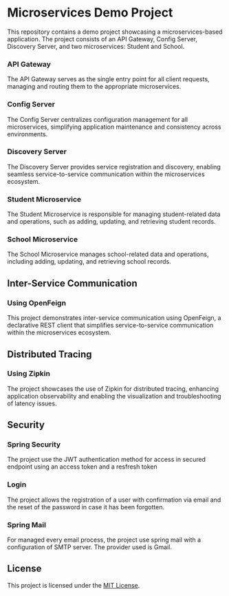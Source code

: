 # Microservices Demo Project

This repository contains a demo project showcasing a microservices-based application. The project consists of an API Gateway, Config Server, Discovery Server, and two microservices: Student and School.

### API Gateway

The API Gateway serves as the single entry point for all client requests, managing and routing them to the appropriate microservices.

### Config Server

The Config Server centralizes configuration management for all microservices, simplifying application maintenance and consistency across environments.

### Discovery Server

The Discovery Server provides service registration and discovery, enabling seamless service-to-service communication within the microservices ecosystem.

### Student Microservice

The Student Microservice is responsible for managing student-related data and operations, such as adding, updating, and retrieving student records.

### School Microservice

The School Microservice manages school-related data and operations, including adding, updating, and retrieving school records.

## Inter-Service Communication

### Using OpenFeign

This project demonstrates inter-service communication using OpenFeign, a declarative REST client that simplifies service-to-service communication within the microservices ecosystem.

## Distributed Tracing

### Using Zipkin

The project showcases the use of Zipkin for distributed tracing, enhancing application observability and enabling the visualization and troubleshooting of latency issues.

## Security

### Spring Security

The project use the JWT authentication method for access in secured endpoint using an access token and a resfresh token

### Login

The project allows the registration of a user with confirmation via email and the reset of the password in case it has been forgotten.

### Spring Mail

For managed every email process, the project use spring mail with a configuration of SMTP server. The provider used is Gmail.

## License

This project is licensed under the [MIT License](LICENSE.txt).